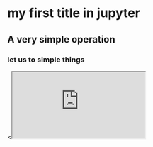 
# my first title in jupyter

## A very simple operation

### let us to simple things


<<iframe src="https://github.com/cangxixi/cangxixi.github.io/blob/master/_posts/2018-2-12-first%2Btest.md">

```python
1+6
```




    7



## Counter


```python
for i in range(5):
    print(i)
```

    0
    1
    2
    3
    4
    


```python

```


```python

```
